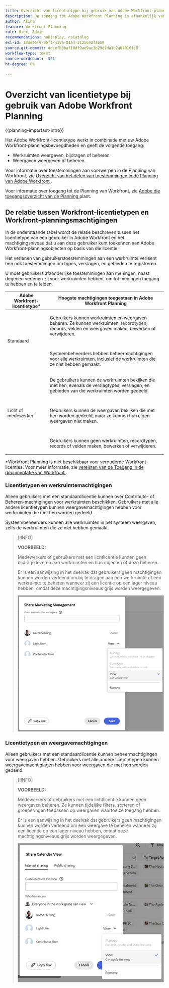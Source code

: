 ```yaml
---
title: Overzicht van licentietype bij gebruik van Adobe Workfront-planning
description: De toegang tot Adobe Workfront Planning is afhankelijk van het type licentie en van de machtigingen tot objecten. Niet alle gebruikers in de organisatie hebben de zelfde toegang en de toestemmingen om de Planning van Adobe Workfront te gebruiken. In dit artikel worden de toegangsniveaus beschreven die gebruikers kunnen hebben voor Adobe Workfront Planning.
author: Alina
feature: Workfront Planning
role: User, Admin
recommendations: noDisplay, noCatalog
exl-id: 10dee6f9-06ff-435a-81a4-2125642fab59
source-git-commit: ddcefb0baf10df9ae9ac3b29d7da1e2a070101c8
workflow-type: tm+mt
source-wordcount: '521'
ht-degree: 0%

---
```



# Overzicht van licentietype bij gebruik van Adobe Workfront Planning

<!--<span class="preview">The highlighted information on this page refers to functionality not yet generally available. It is available only in the Preview environment for all customers. After the monthly releases to Production, the same features are also available in the Production environment for customers who enabled fast releases. </span>   

<span class="preview">For information about fast releases, see [Enable or disable fast releases for your organization](/help/quicksilver/administration-and-setup/set-up-workfront/configure-system-defaults/enable-fast-release-process.md). </span>-->

{{planning-important-intro}}

Het Adobe Workfront-licentietype werkt in combinatie met uw Adobe Workfront-planningsbevoegdheden en geeft de volgende toegang:

* Werkruimten weergeven, bijdragen of beheren
* Weergaven weergeven of beheren.

Voor informatie over toestemmingen aan voorwerpen in de Planning van Workfront, zie [ Overzicht van het delen van toestemmingen in de Planning van Adobe Workfront ](/help/quicksilver/planning/access/sharing-permissions-overview.md).

Voor informatie over toegang tot de Planning van Workfront, zie [ Adobe die toegangsoverzicht van de Planning ](/help/quicksilver/planning/access/access-overview.md) plant.

## De relatie tussen Workfront-licentietypen en Workfront-planningsmachtigingen

In de onderstaande tabel wordt de relatie beschreven tussen het licentietype van een gebruiker in Adobe Workfront en het machtigingsniveau dat u aan deze gebruiker kunt toekennen aan Adobe Workfront-planningsobjecten op basis van die licentie.

Het verlenen van gebruikerstoestemmingen aan een werkruimte verleent hen ook toestemmingen om types, verslagen, en gebieden te registreren.

U moet gebruikers afzonderlijke toestemmingen aan meningen, naast degenen verlenen zij voor werkruimten hebben, om tot meningen toegang te hebben en te leiden.

| Adobe Workfront-licentietype* | Hoogste machtigingen toegestaan in Adobe Workfront Planning |
|------------------------------------------------|-------------------------------------------------------------------------------------------------------------------------------------------------------------------------------|
| Standaard | <p>Gebruikers kunnen werkruimten en weergaven beheren. Ze kunnen werkruimten, recordtypen, records, velden en weergaven maken, bewerken of verwijderen.</p> <br> <p>Systeembeheerders hebben beheermachtigingen voor alle werkruimten, inclusief de werkruimten die ze niet hebben gemaakt.</p> |
| Licht of medewerker | <p>De gebruikers kunnen de werkruimten bekijken die met hen, evenals de verslagtypes, verslagen, en gebieden van die werkruimten worden gedeeld.</p> <br> <p>Gebruikers kunnen de weergaven bekijken die met hen worden gedeeld, maar ze kunnen hun eigen weergaven niet maken. </p><br> <p>Gebruikers kunnen geen werkruimten, recordtypen, records of velden maken, bewerken of verwijderen.</p> |

*Workfront Planning is niet beschikbaar voor verouderde Workfront-licenties.
Voor meer informatie, zie [ vereisten van de Toegang in de documentatie van Workfront ](/help/quicksilver/administration-and-setup/add-users/access-levels-and-object-permissions/access-level-requirements-in-documentation.md).


<!--OLD 

| Adobe Workfront license type*                                   | Highest permissions allowed in Adobe Workfront Planning                                                                                                                                             |
|------------------------------------------------|-------------------------------------------------------------------------------------------------------------------------------------------------------------------------------|
|New: Standard <br> or <br>Current: Plan                    | Users can manage workspaces. They can create, edit, or delete workspaces, record types, records, and fields. <br> System administrators have Manage permissions to all workspaces, including the ones they did not create.                                                                                                                     |
| New: Light, Contributor <br> or <br>Current: Work, Requestor, Reviewer                      | Users can view the workspaces shared with them, as well as the record types, records, and fields of those workspaces. <br> Users cannot create, edit, or delete workspaces, record types, records, or fields.|

*For more information, see [Access requirements in Workfront documentation](/help/quicksilver/administration-and-setup/add-users/access-levels-and-object-permissions/access-level-requirements-in-documentation.md).
-->

### Licentietypen en werkruimtemachtigingen

Alleen gebruikers met een standaardlicentie kunnen over Contribute- of Beheren-machtigingen voor werkruimten beschikken. Gebruikers met alle andere licentietypen kunnen weergavemachtigingen hebben voor werkruimten die met hen worden gedeeld.

Systeembeheerders kunnen alle werkruimten in het systeem weergeven, zelfs de werkruimten die ze niet hebben gemaakt.

>[!INFO]
>
>**VOORBEELD:**
>
>Medewerkers of gebruikers met een lichtlicentie kunnen geen bijdrage leveren aan werkruimten en hun objecten of deze beheren.
>
>Er is een aanwijzing in het deelvak dat gebruikers geen machtigingen kunnen worden verleend om bij te dragen aan een werkruimte of een werkruimte te beheren wanneer zij een licentie op een lager niveau hebben, omdat deze machtigingsniveaus grijs worden weergegeven.
>
>![ Bevoegdheden grayed uit voor contributorgebruiker op werkruimte ](assets/permissions-grayed-out-for-contributor-user-on-workspace.png)


### Licentietypen en weergavemachtigingen

Alleen gebruikers met een standaardlicentie kunnen beheermachtigingen voor weergaven hebben. Gebruikers met alle andere licentietypen kunnen weergavemachtigingen hebben voor weergaven die met hen worden gedeeld.

>[!INFO]
>
>**VOORBEELD:**
>
>Medewerkers of gebruikers met een lichtlicentie kunnen geen weergaven beheren. Ze kunnen tijdelijke filters, sorteren of groeperingen toepassen op weergaven waartoe ze toegang hebben.
>
>Er is een aanwijzing in het deelvak dat gebruikers geen machtigingen kunnen worden verleend om een weergave te beheren wanneer zij een licentie op een lager niveau hebben, omdat deze machtigingsniveaus grijs worden weergegeven.
>
>![ Bevoegdheden grayed uit voor lichte gebruiker op meningsaandeel ](assets/permissions-grayed-out-for-light-user.png)
